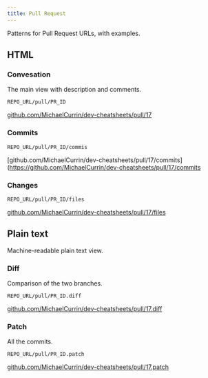 ```yaml
---
title: Pull Request
---
```


Patterns for Pull Request URLs, with examples.


## HTML

### Convesation

The main view with description and comments.

`REPO_URL/pull/PR_ID`

[github.com/MichaelCurrin/dev-cheatsheets/pull/17](https://github.com/MichaelCurrin/dev-cheatsheets/pull/17)

### Commits

`REPO_URL/pull/PR_ID/commis`

[github.com/MichaelCurrin/dev-cheatsheets/pull/17/commits](https://github.com/MichaelCurrin/dev-cheatsheets/pull/17/commits

### Changes

`REPO_URL/pull/PR_ID/files`

[github.com/MichaelCurrin/dev-cheatsheets/pull/17/files](https://github.com/MichaelCurrin/dev-cheatsheets/pull/17/files)


## Plain text

Machine-readable plain text view.

### Diff

Comparison of the two branches.


`REPO_URL/pull/PR_ID.diff`

[github.com/MichaelCurrin/dev-cheatsheets/pull/17.diff](https://github.com/MichaelCurrin/dev-cheatsheets/pull/17.diff)

### Patch

All the commits.

`REPO_URL/pull/PR_ID.patch`

[github.com/MichaelCurrin/dev-cheatsheets/pull/17.patch](https://github.com/MichaelCurrin/dev-cheatsheets/pull/17.patch)

